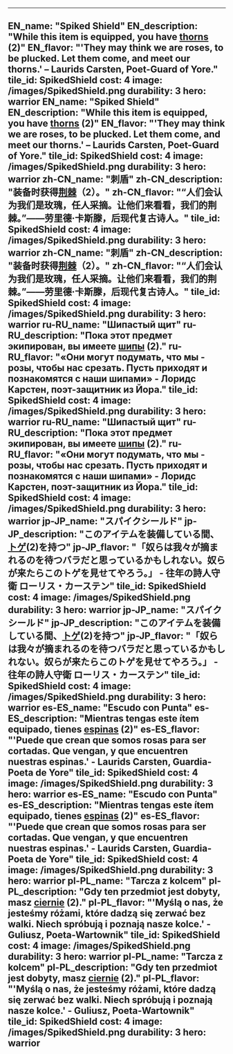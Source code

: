 ---

EN_name: "Spiked Shield"
EN_description: "While this item is equipped, you have <u>thorns</u> (2)"
EN_flavor: "'They may think we are roses, to be plucked. Let them come, and meet our thorns.' – Laurids Carsten, Poet-Guard of Yore."
tile_id: SpikedShield
cost: 4
image: /images/SpikedShield.png
durability: 3
hero: warrior
EN_name: "Spiked Shield"
EN_description: "While this item is equipped, you have <u>thorns</u> (2)"
EN_flavor: "'They may think we are roses, to be plucked. Let them come, and meet our thorns.' – Laurids Carsten, Poet-Guard of Yore."
tile_id: SpikedShield
cost: 4
image: /images/SpikedShield.png
durability: 3
hero: warrior
zh-CN_name: "刺盾"
zh-CN_description: "装备时获得<u>荆棘</u>（2）。"
zh-CN_flavor: "“人们会认为我们是玫瑰，任人采摘。让他们来看看，我们的荆棘。”——劳里德·卡斯滕，后现代复古诗人。"
tile_id: SpikedShield
cost: 4
image: /images/SpikedShield.png
durability: 3
hero: warrior
zh-CN_name: "刺盾"
zh-CN_description: "装备时获得<u>荆棘</u>（2）。"
zh-CN_flavor: "“人们会认为我们是玫瑰，任人采摘。让他们来看看，我们的荆棘。”——劳里德·卡斯滕，后现代复古诗人。"
tile_id: SpikedShield
cost: 4
image: /images/SpikedShield.png
durability: 3
hero: warrior
ru-RU_name: "Шипастый щит"
ru-RU_description: "Пока этот предмет экипирован, вы имеете <u>шипы</u> (2)."
ru-RU_flavor: "«Они могут подумать, что мы - розы, чтобы нас срезать. Пусть приходят и познакомятся с наши шипами» - Лоридс Карстен, поэт-защитник из Йора."
tile_id: SpikedShield
cost: 4
image: /images/SpikedShield.png
durability: 3
hero: warrior
ru-RU_name: "Шипастый щит"
ru-RU_description: "Пока этот предмет экипирован, вы имеете <u>шипы</u> (2)."
ru-RU_flavor: "«Они могут подумать, что мы - розы, чтобы нас срезать. Пусть приходят и познакомятся с наши шипами» - Лоридс Карстен, поэт-защитник из Йора."
tile_id: SpikedShield
cost: 4
image: /images/SpikedShield.png
durability: 3
hero: warrior
jp-JP_name: "スパイクシールド"
jp-JP_description: "このアイテムを装備している間、<u>トゲ</u>(2)を持つ"
jp-JP_flavor: "「奴らは我々が摘まれるのを待つバラだと思っているかもしれない。奴らが来たらこのトゲを見せてやろう。」 - 往年の詩人守衛 ローリス・カーステン"
tile_id: SpikedShield
cost: 4
image: /images/SpikedShield.png
durability: 3
hero: warrior
jp-JP_name: "スパイクシールド"
jp-JP_description: "このアイテムを装備している間、<u>トゲ</u>(2)を持つ"
jp-JP_flavor: "「奴らは我々が摘まれるのを待つバラだと思っているかもしれない。奴らが来たらこのトゲを見せてやろう。」 - 往年の詩人守衛 ローリス・カーステン"
tile_id: SpikedShield
cost: 4
image: /images/SpikedShield.png
durability: 3
hero: warrior
es-ES_name: "Escudo con Punta"
es-ES_description: "Mientras tengas este ítem equipado, tienes <u>espinas</u> (2)"
es-ES_flavor: "'Puede que crean que somos rosas para ser cortadas. Que vengan, y que encuentren nuestras espinas.' - Laurids Carsten, Guardia-Poeta de Yore"
tile_id: SpikedShield
cost: 4
image: /images/SpikedShield.png
durability: 3
hero: warrior
es-ES_name: "Escudo con Punta"
es-ES_description: "Mientras tengas este ítem equipado, tienes <u>espinas</u> (2)"
es-ES_flavor: "'Puede que crean que somos rosas para ser cortadas. Que vengan, y que encuentren nuestras espinas.' - Laurids Carsten, Guardia-Poeta de Yore"
tile_id: SpikedShield
cost: 4
image: /images/SpikedShield.png
durability: 3
hero: warrior
pl-PL_name: "Tarcza z kolcem"
pl-PL_description: "Gdy ten przedmiot jest dobyty, masz <u>ciernie</u> (2)."
pl-PL_flavor: "'Myślą o nas, że jesteśmy różami, które dadzą się zerwać bez walki. Niech spróbują i poznają nasze kolce.' - Guliusz, Poeta-Wartownik"
tile_id: SpikedShield
cost: 4
image: /images/SpikedShield.png
durability: 3
hero: warrior
pl-PL_name: "Tarcza z kolcem"
pl-PL_description: "Gdy ten przedmiot jest dobyty, masz <u>ciernie</u> (2)."
pl-PL_flavor: "'Myślą o nas, że jesteśmy różami, które dadzą się zerwać bez walki. Niech spróbują i poznają nasze kolce.' - Guliusz, Poeta-Wartownik"
tile_id: SpikedShield
cost: 4
image: /images/SpikedShield.png
durability: 3
hero: warrior
---